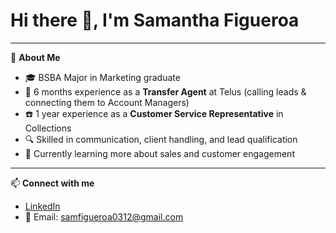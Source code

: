 # Hi there 👋, I'm Samantha Figueroa  

---

🎯 **About Me**  

- 🎓 BSBA Major in Marketing graduate  
- 💼 6 months experience as a **Transfer Agent** at Telus (calling leads & connecting them to Account Managers)  
- ☎️ 1 year experience as a **Customer Service Representative** in Collections  
- 🔍 Skilled in communication, client handling, and lead qualification  
- 🌱 Currently learning more about sales and customer engagement  

---

📫 **Connect with me**  

- [LinkedIn](http://linkedin.com/in/samantha-figueroa-59b053323)  
- 📧 Email: [samfigueroa0312@gmail.com](mailto:samfigueroa0312@gmail.com)  

